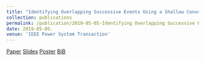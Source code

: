 ```yaml
---
title: "Identifying Overlapping Successive Events Using a Shallow Convolutional Neural Network, Li, Wenting and Wang, Meng "
collection: publications
permalink: /publication/2019-05-05-Identifying Overlapping Successive Events Using a Shallow Convolutional Neural Network
date: 2019-05-05. 
venue: 'IEEE Power System Transaction' 
--- 
```

[Paper](http://Wendy0601.github.io/files/main.pdf)
[Slides](http://Wendy0601.github.io/files/IOSE.pdf)
[Poster](http://Wendy0601.github.io/files/Poster_Identificaiton_overlapping.pdf)
[BiB](http://Wendy0601.github.io/files/bibOver.pdf)

